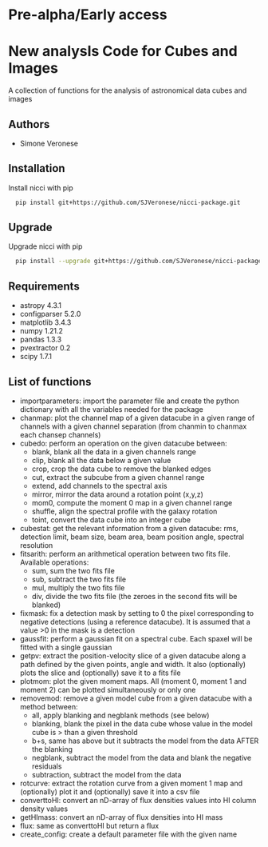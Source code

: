 # Pre-alpha/Early access

# New analysIs Code for Cubes and Images
A collection of functions for the analysis of astronomical data cubes and images

## Authors
- Simone Veronese

## Installation
Install nicci with pip
```bash
  pip install git+https://github.com/SJVeronese/nicci-package.git
```

## Upgrade
Upgrade nicci with pip
```bash
  pip install --upgrade git+https://github.com/SJVeronese/nicci-package.git
```

## Requirements
* astropy 4.3.1
* configparser 5.2.0
* matplotlib 3.4.3
* numpy 1.21.2
* pandas 1.3.3
* pvextractor 0.2
* scipy 1.7.1

## List of functions
* importparameters: import the parameter file and create the python dictionary with all the variables needed for the package
* chanmap: plot the channel map of a given datacube in a given range of channels with a given channel separation (from chanmin to chanmax each chansep channels) 
* cubedo: perform an operation on the given datacube between:
  - blank, blank all the data in a given channels range
  - clip, blank all the data below a given value
  - crop, crop the data cube to remove the blanked edges
  - cut, extract the subcube from a given channel range
  - extend, add channels to the spectral axis
  - mirror, mirror the data around a rotation point (x,y,z)
  - mom0, compute the moment 0 map in a given channel range
  - shuffle, align the spectral profile with the galaxy rotation
  - toint, convert the data cube into an integer cube 
* cubestat: get the relevant information from a given datacube: rms, detection limit, beam size, beam area, beam position angle, spectral resolution
* fitsarith: perform an arithmetical operation between two fits file. Available operations:
  - sum, sum the two fits file
  - sub, subtract the two fits file
  - mul, multiply the two fits file
  - div, divide the two fits file (the zeroes in the second fits will be blanked)
* fixmask: fix a detection mask by setting to 0 the pixel corresponding to negative detections (using a reference datacube). It is assumed that a value >0 in the mask is a detection
* gaussfit: perform a gaussian fit on a spectral cube. Each spaxel will be fitted with a single gaussian
* getpv: extract the position-velocity slice of a given datacube along a path defined by the given points, angle and width. It also (optionally) plots the slice and (optionally) save it to a fits file
* plotmom: plot the given moment maps. All (moment 0, moment 1 and moment 2) can be plotted simultaneously or only one
* removemod: remove a given model cube from a given datacube with a method between:
  - all, apply blanking and negblank methods (see below)
  - blanking, blank the pixel in the data cube whose value in the model cube is > than a given threshold
  - b+s, same has above but it subtracts the model from the data AFTER the blanking
  - negblank, subtract the model from the data and blank the negative residuals
  - subtraction, subtract the model from the data
* rotcurve: extract the rotation curve from a given moment 1 map and (optionally) plot it and (optionally) save it into a csv file
* converttoHI: convert an nD-array of flux densities values into HI column density values
* getHImass: convert an nD-array of flux densities into HI mass
* flux: same as converttoHI but return a flux
* create_config: create a default parameter file with the given name
